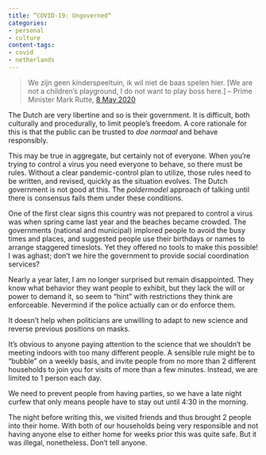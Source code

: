 ```yaml
---
title: “COVID-19: Ungoverned“
categories:
- personal
- culture
content-tags:
- covid
- netherlands
---
```


> We zijn geen kinderspeeltuin, ik wil niet de baas spelen hier.
> [We are not a children’s playground, I do not want to play boss here.]
> – Prime Minister Mark Rutte, [8 May 2020](https://nos.nl/l/2333233)

The Dutch are very libertine and so is their government. It is difficult, both culturally and procedurally, to limit people’s freedom. A core rationale for this is that the public can be trusted to _doe normaal_ and behave responsibly.

This may be true in aggregate, but certainly not of everyone. When you’re trying to control a virus you need everyone to behave, so there must be rules. Without a clear pandemic-control plan to utilize, those rules need to be written, and revised, quickly as the situation evolves. The Dutch government is not good at this. The _poldermodel_ approach of talking until there is consensus fails them under these conditions.

One of the first clear signs this country was not prepared to control a virus was when spring came last year and the beaches became crowded. The governments (national and municipal) implored people to avoid the busy times and places, and suggested people use their birthdays or names to arrange staggered timeslots. Yet they offered no tools to make this possible! I was aghast; don’t we hire the government to provide social coordination services?

Nearly a year later, I am no longer surprised but remain disappointed. They know what behavior they want people to exhibit, but they lack the will or power to demand it, so seem to “hint” with restrictions they think are enforceable. Nevermind if the police actually can or do enforce them.

It doesn’t help when politicians are unwilling to adapt to new science and reverse previous positions on masks.

It’s obvious to anyone paying attention to the science that we shouldn’t be meeting indoors with too many different people. A sensible rule might be to “bubble” on a weekly basis, and invite people from no more than 2 different households to join you for visits of more than a few minutes. Instead, we are limited to 1 person each day.

We need to prevent people from having parties, so we have a late night curfew that only means people have to stay out until 4:30 in the morning.

The night before writing this, we visited friends and thus brought 2 people into their home. With both of our households being very responsible and not having anyone else to either home for weeks prior this was quite safe. But it was illegal, nonetheless. Don’t tell anyone.